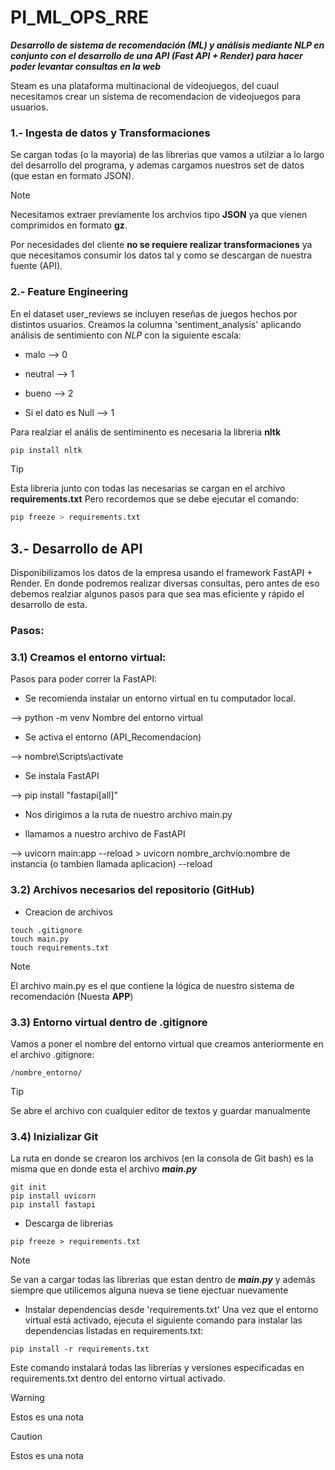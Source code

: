 # PI_ML_OPS_RRE

***Desarrollo de sistema de recomendación (ML) y análisis mediante NLP en conjunto con el desarrollo de una API (Fast API + Render) para hacer poder levantar consultas en la web***

Steam es una plataforma multinacional de videojuegos, del cuaul necesitamos crear un sistema de recomendacion de videojuegos para usuarios.

### 1.- Ingesta de datos y Transformaciones
Se cargan todas (o la mayoria) de las librerias que vamos a utilziar a lo largo del desarrollo del programa, y ademas cargamos nuestros set de datos (que estan en formato JSON).

> [!Note]
> Necesitamos extraer previamente los archvios tipo **JSON** ya que vienen comprimidos en formato **gz**.

Por necesidades del cliente **no se requiere realizar transformaciones** ya que necesitamos consumir los datos tal y como se descargan de nuestra fuente (API).

### 2.- Feature Engineering

En el dataset user_reviews se incluyen reseñas de juegos hechos por distintos usuarios. Creamos la columna 'sentiment_analysis' aplicando análisis de sentimiento con _NLP_ con la siguiente escala: 

+ malo --> 0

+ neutral --> 1

+ bueno --> 2

+ Si el dato es Null --> 1

Para realziar el anális de sentiminento es necesaria la libreria **nltk**
```python
pip install nltk
```
> [!Tip]
> Esta libreria junto con todas las necesarias se cargan en el archivo **requirements.txt**
> Pero recordemos que se debe ejecutar el comando:
> ```python
>pip freeze > requirements.txt
> ```

## 3.- Desarrollo de API
Disponibilizamos los datos de la empresa usando el framework FastAPI + Render.
En donde podremos realizar diversas consultas, pero antes de eso debemos realziar algunos pasos para que sea mas eficiente y rápido el desarrollo de esta.

### Pasos:

### 3.1) Creamos el entorno virtual:

Pasos para poder correr la FastAPI:

+ Se recomienda instalar un entorno virtual en tu computador local.

--> python -m venv Nombre del entorno virtual

+ Se activa el entorno (API_Recomendacion)

--> nombre\Scripts\activate

+ Se instala FastAPI

--> pip install "fastapi[all]"

+ Nos dirigimos a la ruta de nuestro archivo main.py

+ llamamos a nuestro archivo de FastAPI

-->  uvicorn main:app --reload
    > uvicorn nombre_archvio:nombre de instancia (o tambien llamada aplicacion) --reload

### 3.2) Archivos necesarios del repositorio (GitHub)

+ Creacion de archivos
```
touch .gitignore
touch main.py
touch requirements.txt
```
> [!Note]
> El archivo main.py es el que contiene la lógica de nuestro sistema de recomendación (Nuesta **APP**)

### 3.3) Entorno virtual dentro de .gitignore

Vamos a poner el nombre del entorno virtual que creamos anteriormente en el archivo .gitignore:
```
/nombre_entorno/
```
> [!Tip]
> Se abre el archivo con cualquier editor de textos y guardar manualmente

### 3.4) Inizializar Git

La ruta en donde se crearon los archivos (en la consola de Git bash) es la misma que en donde esta el archivo ***main.py***
```
git init
pip install uvicorn
pip install fastapi
```

+ Descarga de librerias

```
pip freeze > requirements.txt
```
> [!Note]
> Se van a cargar todas las librerias que estan dentro de ***main.py*** y además siempre que utilicemos alguna nueva se tiene ejectuar nuevamente

+ Instalar dependencias desde 'requirements.txt'
Una vez que el entorno virtual está activado, ejecuta el siguiente comando para instalar las dependencias listadas en requirements.txt:
```
pip install -r requirements.txt
```
Este comando instalará todas las librerías y versiones especificadas en requirements.txt dentro del entorno virtual activado.

  
> [!Warning]
> Estos es una nota

> [!Caution]
> Estos es una nota
